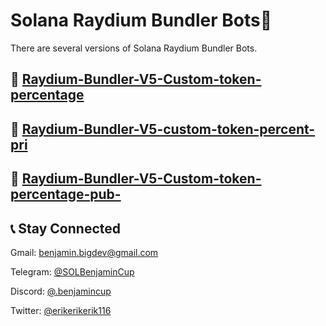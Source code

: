 # Solana Raydium Bundler Bots🚀

There are several versions of Solana Raydium Bundler Bots.



## 🎯 [Raydium-Bundler-V5-Custom-token-percentage](https://github.com/Benjamin-cup/Raydium-Bundler-V5-Custom-token-percentage)

## 🎯 [Raydium-Bundler-V5-custom-token-percent-pri](https://github.com/Benjamin-cup/Raydium-Bundler-V5-custom-token-percent-pri)

## 🎯 [Raydium-Bundler-V5-Custom-token-percentage-pub- ](https://github.com/Benjamin-cup/Raydium-Bundler-V5-Custom-token-percentage-pub-)

## 📞 **Stay Connected**

Gmail: benjamin.bigdev@gmail.com

Telegram: [@SOLBenjaminCup](https://t.me/SOLBenjaminCup)

Discord: [@.benjamincup](https://discord.com/channels/@me/1305610537790476382)

Twitter: [@erikerikerik116](https://x.com/erikerikerik116)